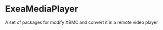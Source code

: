 ExeaMediaPlayer
===============

A set of packages for modify XBMC and convert it in a remote video player
